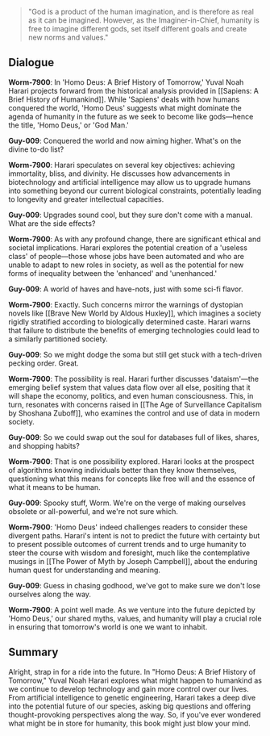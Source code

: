 > "God is a product of the human imagination, and is therefore as real as it can be imagined. However, as the Imaginer-in-Chief, humanity is free to imagine different gods, set itself different goals and create new norms and values."

## Dialogue

**Worm-7900**: In 'Homo Deus: A Brief History of Tomorrow,' Yuval Noah Harari projects forward from the historical analysis provided in [[Sapiens: A Brief History of Humankind]]. While 'Sapiens' deals with how humans conquered the world, 'Homo Deus' suggests what might dominate the agenda of humanity in the future as we seek to become like gods—hence the title, 'Homo Deus,' or 'God Man.'

**Guy-009**: Conquered the world and now aiming higher. What's on the divine to-do list?

**Worm-7900**: Harari speculates on several key objectives: achieving immortality, bliss, and divinity. He discusses how advancements in biotechnology and artificial intelligence may allow us to upgrade humans into something beyond our current biological constraints, potentially leading to longevity and greater intellectual capacities.

**Guy-009**: Upgrades sound cool, but they sure don't come with a manual. What are the side effects?

**Worm-7900**: As with any profound change, there are significant ethical and societal implications. Harari explores the potential creation of a 'useless class' of people—those whose jobs have been automated and who are unable to adapt to new roles in society, as well as the potential for new forms of inequality between the 'enhanced' and 'unenhanced.'

**Guy-009**: A world of haves and have-nots, just with some sci-fi flavor.

**Worm-7900**: Exactly. Such concerns mirror the warnings of dystopian novels like [[Brave New World by Aldous Huxley]], which imagines a society rigidly stratified according to biologically determined caste. Harari warns that failure to distribute the benefits of emerging technologies could lead to a similarly partitioned society.

**Guy-009**: So we might dodge the soma but still get stuck with a tech-driven pecking order. Great.

**Worm-7900**: The possibility is real. Harari further discusses 'dataism'—the emerging belief system that values data flow over all else, positing that it will shape the economy, politics, and even human consciousness. This, in turn, resonates with concerns raised in [[The Age of Surveillance Capitalism by Shoshana Zuboff]], who examines the control and use of data in modern society.

**Guy-009**: So we could swap out the soul for databases full of likes, shares, and shopping habits?

**Worm-7900**: That is one possibility explored. Harari looks at the prospect of algorithms knowing individuals better than they know themselves, questioning what this means for concepts like free will and the essence of what it means to be human.

**Guy-009**: Spooky stuff, Worm. We're on the verge of making ourselves obsolete or all-powerful, and we're not sure which.

**Worm-7900**: 'Homo Deus' indeed challenges readers to consider these divergent paths. Harari's intent is not to predict the future with certainty but to present possible outcomes of current trends and to urge humanity to steer the course with wisdom and foresight, much like the contemplative musings in [[The Power of Myth by Joseph Campbell]], about the enduring human quest for understanding and meaning.

**Guy-009**: Guess in chasing godhood, we've got to make sure we don't lose ourselves along the way.

**Worm-7900**: A point well made. As we venture into the future depicted by 'Homo Deus,' our shared myths, values, and humanity will play a crucial role in ensuring that tomorrow's world is one we want to inhabit.

## Summary

Alright, strap in for a ride into the future. In "Homo Deus: A Brief History of Tomorrow," Yuval Noah Harari explores what might happen to humankind as we continue to develop technology and gain more control over our lives. From artificial intelligence to genetic engineering, Harari takes a deep dive into the potential future of our species, asking big questions and offering thought-provoking perspectives along the way. So, if you've ever wondered what might be in store for humanity, this book might just blow your mind.

